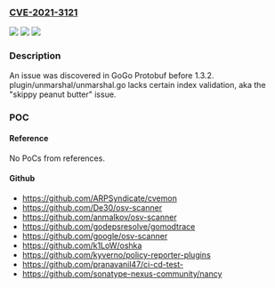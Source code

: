 ### [CVE-2021-3121](https://cve.mitre.org/cgi-bin/cvename.cgi?name=CVE-2021-3121)
![](https://img.shields.io/static/v1?label=Product&message=n%2Fa&color=blue)
![](https://img.shields.io/static/v1?label=Version&message=n%2Fa%20&color=brightgreen)
![](https://img.shields.io/static/v1?label=Vulnerability&message=n%2Fa&color=brightgreen)

### Description

An issue was discovered in GoGo Protobuf before 1.3.2. plugin/unmarshal/unmarshal.go lacks certain index validation, aka the "skippy peanut butter" issue.

### POC

#### Reference
No PoCs from references.

#### Github
- https://github.com/ARPSyndicate/cvemon
- https://github.com/De30/osv-scanner
- https://github.com/anmalkov/osv-scanner
- https://github.com/godepsresolve/gomodtrace
- https://github.com/google/osv-scanner
- https://github.com/k1LoW/oshka
- https://github.com/kyverno/policy-reporter-plugins
- https://github.com/pranavanil47/ci-cd-test-
- https://github.com/sonatype-nexus-community/nancy

